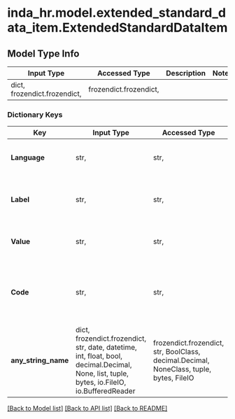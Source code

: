 # inda_hr.model.extended_standard_data_item.ExtendedStandardDataItem

## Model Type Info
Input Type | Accessed Type | Description | Notes
------------ | ------------- | ------------- | -------------
dict, frozendict.frozendict,  | frozendict.frozendict,  |  | 

### Dictionary Keys
Key | Input Type | Accessed Type | Description | Notes
------------ | ------------- | ------------- | ------------- | -------------
**Language** | str,  | str,  | Value language in ISO 639-1 format | 
**Label** | str,  | str,  | Human readable mutable alternative code | 
**Value** | str,  | str,  | Human readable string format | 
**Code** | str,  | str,  | Unique code which encodes same values in different languages | 
**any_string_name** | dict, frozendict.frozendict, str, date, datetime, int, float, bool, decimal.Decimal, None, list, tuple, bytes, io.FileIO, io.BufferedReader | frozendict.frozendict, str, BoolClass, decimal.Decimal, NoneClass, tuple, bytes, FileIO | any string name can be used but the value must be the correct type | [optional]

[[Back to Model list]](../../README.md#documentation-for-models) [[Back to API list]](../../README.md#documentation-for-api-endpoints) [[Back to README]](../../README.md)

